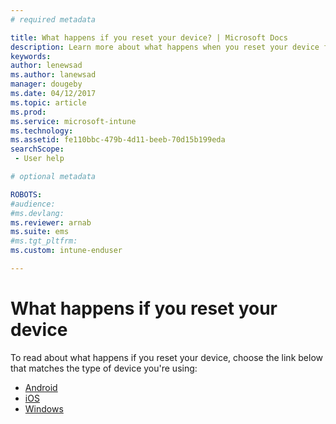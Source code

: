 ```yaml
---
# required metadata

title: What happens if you reset your device? | Microsoft Docs
description: Learn more about what happens when you reset your device for each of Intune's supported platforms.
keywords:
author: lenewsad
ms.author: lanewsad
manager: dougeby
ms.date: 04/12/2017
ms.topic: article
ms.prod:
ms.service: microsoft-intune
ms.technology:
ms.assetid: fe110bbc-479b-4d11-beeb-70d15b199eda
searchScope:
 - User help

# optional metadata

ROBOTS:  
#audience:
#ms.devlang:
ms.reviewer: arnab
ms.suite: ems
#ms.tgt_pltfrm:
ms.custom: intune-enduser

---
```



# What happens if you reset your device

To read about what happens if you reset your device, choose the link below that matches the type of device you're using:

- [Android](what-happens-if-you-reset-your-device-using-the-company-portal-android.md)
- [iOS](what-happens-if-you-reset-your-device-using-the-company-portal-ios.md)
- [Windows](what-happens-if-you-reset-your-device-using-the-company-portal-windows.md)
